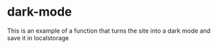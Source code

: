 # dark-mode

This is an example of a function that turns the site into a dark mode and save it in localstorage
